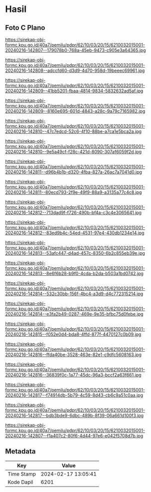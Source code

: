 # Hasil

## Foto C Plano

https://sirekap-obj-formc.kpu.go.id/40a7/pemilu/pdpr/62/10/03/20/15/6210032015001-20240216-142807--179078b0-768a-45eb-9473-c905e3a64365.jpg

https://sirekap-obj-formc.kpu.go.id/40a7/pemilu/pdpr/62/10/03/20/15/6210032015001-20240216-142808--adccfd60-d3d9-4d70-958d-19beeec69961.jpg

https://sirekap-obj-formc.kpu.go.id/40a7/pemilu/pdpr/62/10/03/20/15/6210032015001-20240216-142809--41bb5201-fbaa-4814-9834-5832632ad5af.jpg

https://sirekap-obj-formc.kpu.go.id/40a7/pemilu/pdpr/62/10/03/20/15/6210032015001-20240216-142809--8160e695-601d-4843-a28c-9a79c7165982.jpg

https://sirekap-obj-formc.kpu.go.id/40a7/pemilu/pdpr/62/10/03/20/15/6210032015001-20240216-142810--47c7edcd-52c6-4f10-88be-a7ca1e5bca2a.jpg

https://sirekap-obj-formc.kpu.go.id/40a7/pemilu/pdpr/62/10/03/20/15/6210032015001-20240216-142810--9e5a49cf-f28c-421d-8090-307af6059f2d.jpg

https://sirekap-obj-formc.kpu.go.id/40a7/pemilu/pdpr/62/10/03/20/15/6210032015001-20240216-142811--d96b4b1b-d320-4fba-827a-26ac7a7041d0.jpg

https://sirekap-obj-formc.kpu.go.id/40a7/pemilu/pdpr/62/10/03/20/15/6210032015001-20240216-142811--80ecd793-2f9e-49f9-88a9-a3135a77c4c8.jpg

https://sirekap-obj-formc.kpu.go.id/40a7/pemilu/pdpr/62/10/03/20/15/6210032015001-20240216-142812--713dad9f-f726-490b-bf4a-c3c4e3065641.jpg

https://sirekap-obj-formc.kpu.go.id/40a7/pemilu/pdpr/62/10/03/20/15/6210032015001-20240216-142812--83ed9b4c-54ed-4531-97e4-430db1234e14.jpg

https://sirekap-obj-formc.kpu.go.id/40a7/pemilu/pdpr/62/10/03/20/15/6210032015001-20240216-142813--53afc447-d4ad-457c-8350-6b2c855eb39e.jpg

https://sirekap-obj-formc.kpu.go.id/40a7/pemilu/pdpr/62/10/03/20/15/6210032015001-20240216-142813--8e6f6b28-b9f0-4cda-b2da-b503a1bd0742.jpg

https://sirekap-obj-formc.kpu.go.id/40a7/pemilu/pdpr/62/10/03/20/15/6210032015001-20240216-142814--532c30bb-156f-4bc4-a3d9-d4c772315214.jpg

https://sirekap-obj-formc.kpu.go.id/40a7/pemilu/pdpr/62/10/03/20/15/6210032015001-20240216-142814--e3fa2b49-0287-469e-9e35-bfbc75d0febe.jpg

https://sirekap-obj-formc.kpu.go.id/40a7/pemilu/pdpr/62/10/03/20/15/6210032015001-20240216-142815--f052e0d4-bda8-4ffd-877f-4470127c0b09.jpg

https://sirekap-obj-formc.kpu.go.id/40a7/pemilu/pdpr/62/10/03/20/15/6210032015001-20240216-142816--ffda40be-3528-463e-82e1-c9dfc5608163.jpg

https://sirekap-obj-formc.kpu.go.id/40a7/pemilu/pdpr/62/10/03/20/15/6210032015001-20240216-142816--36839f0c-1a77-45dc-96a3-bccf2a63f661.jpg

https://sirekap-obj-formc.kpu.go.id/40a7/pemilu/pdpr/62/10/03/20/15/6210032015001-20240216-142817--f74914db-5b79-4c59-8d43-cb6c9a51c0aa.jpg

https://sirekap-obj-formc.kpu.go.id/40a7/pemilu/pdpr/62/10/03/20/15/6210032015001-20240216-142817--bdb3bde9-6dbc-489b-8f39-06a661d100f3.jpg

https://sirekap-obj-formc.kpu.go.id/40a7/pemilu/pdpr/62/10/03/20/15/6210032015001-20240216-142807--f1a407c2-80f6-4d44-97e6-e042f5708d7b.jpg


## Metadata

| Key        | Value               |
| ---------- | ------------------- |
| Time Stamp | 2024-02-17 13:05:41 |
| Kode Dapil | 6201                |



